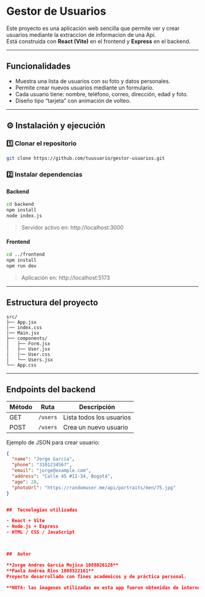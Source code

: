 #  Gestor de Usuarios

Este proyecto es una aplicación web sencilla que permite ver y crear usuarios mediante la extraccion de informacion de una Api.  
Está construida con **React (Vite)** en el frontend y **Express** en el backend.

---

##  Funcionalidades

- Muestra una lista de usuarios con su foto y datos personales.  
- Permite crear nuevos usuarios mediante un formulario.  
- Cada usuario tiene: nombre, teléfono, correo, dirección, edad y foto.  
- Diseño tipo “tarjeta” con animación de volteo.  

---

## ⚙️ Instalación y ejecución

### 1️⃣ Clonar el repositorio

```bash
git clone https://github.com/tuusuario/gestor-usuarios.git
```

### 2️⃣ Instalar dependencias

#### Backend
```bash
cd backend
npm install
node index.js
```
> Servidor activo en: http://localhost:3000

#### Frontend
```bash
cd ../frontend
npm install
npm run dev
```
> Aplicación en: http://localhost:5173

---

## Estructura del proyecto

```
src/
├── App.jsx
|── index.css
|── Main.jsx
├── components/
│   ├── Form.jsx
│   ├── User.jsx
|   |── User.css
│   └── Users.jsx
└── App.css
```

---

##  Endpoints del backend

| Método | Ruta | Descripción |
|--------|------|-------------|
| GET | `/users` | Lista todos los usuarios |
| POST | `/users` | Crea un nuevo usuario |

Ejemplo de JSON para crear usuario:

```json
{
  "name": "Jorge García",
  "phone": "3101234567",
  "email": "jorge@example.com",
  "address": "Calle 45 #12-34, Bogotá",
  "age": 28,
  "photoUrl": "https://randomuser.me/api/portraits/men/75.jpg"
}


##  Tecnologías utilizadas

- React + Vite  
- Node.js + Express  
- HTML / CSS / JavaScript



##  Autor

**Jorge Andres García Mojica 1088026128**
**Paola Andrea Rios 1088322161**  
Proyecto desarrollado con fines académicos y de práctica personal.  

**NOTA: las imagenes utilizadas en esta app fueron obtenidas de internet con fines de estudio**
